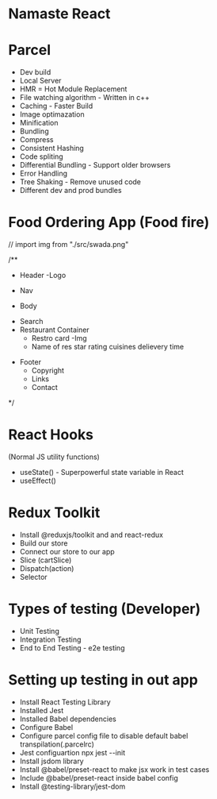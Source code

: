 # Namaste React

# Parcel

- Dev build
- Local Server
- HMR = Hot Module Replacement
- File watching algorithm - Written in c++
- Caching - Faster Build
- Image optimazation
- Minification
- Bundling
- Compress
- Consistent Hashing
- Code spliting
- Differential Bundling - Support older browsers
- Error Handling
- Tree Shaking - Remove unused code
- Different dev and prod bundles

# Food Ordering App (Food fire)

// import img from "./src/swada.png"

/\*\*

- Header
  -Logo

* Nav

- Body

* Search
* Restaurant Container
  - Restro card
    -Img
  - Name of res star rating cuisines delievery time

- Footer
  - Copyright
  - Links
  - Contact

\*/

# React Hooks

(Normal JS utility functions)

- useState() - Superpowerful state variable in React
- useEffect()

# Redux Toolkit

- Install @reduxjs/toolkit and and react-redux
- Build our store
- Connect our store to our app
- Slice (cartSlice)
- Dispatch(action)
- Selector

# Types of testing (Developer)

- Unit Testing
- Integration Testing
- End to End Testing - e2e testing

# Setting up testing in out app

- Install React Testing Library
- Installed Jest
- Installed Babel dependencies
- Configure Babel
- Configure parcel config file to disable default babel transpilation(.parcelrc)
- Jest configuartion npx jest --init
- Install jsdom library
- Install @babel/preset-react to make jsx work in test cases
- Include @babel/preset-react inside babel config
- Install @testing-library/jest-dom